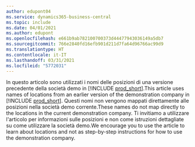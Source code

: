 ```yaml
---
author: edupont04
ms.service: dynamics365-business-central
ms.topic: include
ms.date: 04/01/2021
ms.author: edupont
ms.openlocfilehash: e661b9ab782100700373d44477943036149a5db7
ms.sourcegitcommit: 766e2840fd16efb901d211d7fa64d96766ac99d9
ms.translationtype: HT
ms.contentlocale: it-IT
ms.lasthandoff: 03/31/2021
ms.locfileid: "5772031"
---
```

<span data-ttu-id="f869c-101">In questo articolo sono utilizzati i nomi delle posizioni di una versione precedente della società demo in [!INCLUDE [prod_short](prod_short.md)].</span><span class="sxs-lookup"><span data-stu-id="f869c-101">This article uses names of locations from an earlier version of the demonstration company in [!INCLUDE [prod_short](prod_short.md)].</span></span> <span data-ttu-id="f869c-102">Questi nomi non vengono mappati direttamente alle posizioni nella società demo corrente.</span><span class="sxs-lookup"><span data-stu-id="f869c-102">These names do not map directly to the locations in the current demonstration company.</span></span> <span data-ttu-id="f869c-103">Ti invitiamo a utilizzare l'articolo per informazioni sulle posizioni e non come istruzioni dettagliate su come utilizzare la società demo.</span><span class="sxs-lookup"><span data-stu-id="f869c-103">We encourage you to use the article to learn about locations and not as step-by-step instructions for how to use the demonstration company.</span></span>